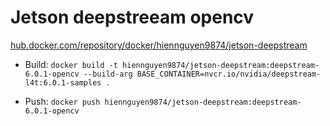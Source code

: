 # Jetson deepstreeam opencv

[hub.docker.com/repository/docker/hiennguyen9874/jetson-deepstream](https://hub.docker.com/repository/docker/hiennguyen9874/jetson-deepstream)

- Build: `docker build -t hiennguyen9874/jetson-deepstream:deepstream-6.0.1-opencv --build-arg BASE_CONTAINER=nvcr.io/nvidia/deepstream-l4t:6.0.1-samples .`

- Push: `docker push hiennguyen9874/jetson-deepstream:deepstream-6.0.1-opencv`

